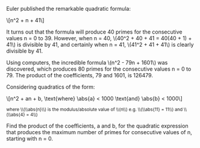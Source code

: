 Euler published the remarkable quadratic formula:

\\[n^2 + n + 41\\]

It turns out that the formula will produce 40 primes 
for the consecutive values n = 0 to 39. However, when 
n = 40, \\(40^2 + 40 + 41 = 40(40 + 1) + 41\\) is divisible 
by 41, and certainly when n = 41, \\(41^2 + 41 + 41\\) is 
clearly divisible by 41.

Using computers, the incredible formula  \\(n^2 - 79n + 1601\\)
was discovered, which produces 80 primes for the 
consecutive values n = 0 to 79. The product of the 
coefficients, 79 and 1601, is 126479.

Considering quadratics of the form:

\\[n^2 + an + b, \\text{where} \\abs{a} < 1000 \\text{and} \\abs{b} < 1000\\]

<small class="right">
where \\(\\abs{n}\\) is the modulus/absolute value of \\(n\\)
e.g. \\(\\abs{11} = 11\\) and \\(\\abs{4} = 4\\)
</small>

Find the product of the coefficients, a and b, for 
the quadratic expression that produces the maximum 
number of primes for consecutive values of n, 
starting with n = 0.
